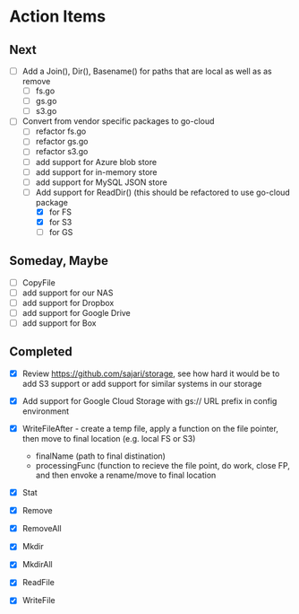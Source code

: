 
# Action Items

## Next

+ [ ] Add a Join(), Dir(), Basename() for paths that are local as well as as remove
    + [ ] fs.go
    + [ ] gs.go
    + [ ] s3.go
+ [ ] Convert from vendor specific packages to go-cloud 
    + [ ] refactor fs.go
    + [ ] refactor gs.go
    + [ ] refactor s3.go
    + [ ] add support for Azure blob store
    + [ ] add support for in-memory store
    + [ ] add support for MySQL JSON store
    + [ ] Add support for ReadDir() (this should be refactored to use go-cloud package
        + [x] for FS
        + [x] for S3
        + [ ] for GS

## Someday, Maybe

+ [ ] CopyFile
+ [ ] add support for our NAS
+ [ ] add support for Dropbox
+ [ ] add support for Google Drive
+ [ ] add support for Box

## Completed

+ [x] Review https://github.com/sajari/storage, see how hard it would be to add S3 support or add support for similar systems in our storage
+ [x] Add support for Google Cloud Storage with gs:// URL prefix in config environment
+ [x] WriteFileAfter - create a temp file, apply a function on the file pointer, then move to final location (e.g. local FS or S3)
    + finalName (path to final distination)
    + processingFunc (function to recieve the file point, do work, close FP, and then envoke a rename/move to final location
+ [x] Stat
+ [x] Remove
+ [x] RemoveAll
+ [x] Mkdir
+ [x] MkdirAll
+ [x] ReadFile
+ [x] WriteFile

